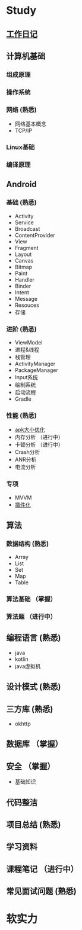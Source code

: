 # Study
## [工作日记](https://github.com/meimingzileaa/StudyPlan/blob/master/WorkNote.md)
## 计算机基础
### 组成原理
### 操作系统
### 网络  (熟悉)
* 网络基本概念
* TCP/IP
### Linux基础
### 编译原理

## Android
### 基础  (熟悉)
* Activity   
* Service
* Broadcast
* ContentProvider
* View
* Fragment
* Layout
* Canvas
* Bitmap
* Paint
* Handler
* Binder
* Intent
* Message
* Resouces
* 存储
### 进阶  (熟悉)
* ViewModel
* 进程&线程
* 栈管理
* ActivityManager
* PackageManager
* Input系统
* 绘制系统
* 启动流程
* Gradle
### 性能  (熟悉)
* [apk大小优化](https://github.com/meimingzileaa/StudyPlan/blob/master/Android%E6%80%A7%E8%83%BD%E4%BC%98%E5%8C%96/apk%E5%A4%A7%E5%B0%8F%E4%BC%98%E5%8C%96.md)
* 内存分析 （进行中）
* 卡顿分析 （进行中）
* Crash分析
* ANR分析
* 电流分析
### 专项
* MVVM
* [插件化](https://github.com/meimingzileaa/StudyPlan/blob/master/Android%E8%BF%9B%E9%98%B6/%E6%8F%92%E4%BB%B6%E5%8C%96.md)

## 算法
### 数据结构  (熟悉)
* Array
* List
* Set
* Map
* Table
### 算法基础 （掌握）
### 算法题 （进行中）

## 编程语言 (熟悉)
* java
* kotlin
* java虚拟机
## 设计模式 (熟悉)
## 三方库 (熟悉)
* okhttp
## 数据库 （掌握）
## 安全 （掌握）
* 基础知识
## 代码整洁
## 项目总结 (熟悉)
## 学习资料
## 课程笔记 （进行中）
## 常见面试问题 (熟悉)

# 软实力


